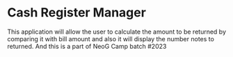 # Cash Register Manager
 This application will allow the user to calculate the amount to be returned by comparing it with bill amount and also it will display the number notes to returned. And this is a part of NeoG Camp batch #2023 
